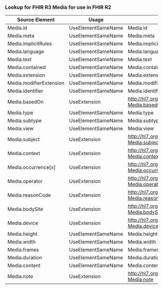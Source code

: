 ### Lookup for FHIR R3 Media for use in FHIR R2

| Source Element | Usage | Target |
| -------------- | ----- | ------ |
| Media.id | UseElementSameName | Media.id |
| Media.meta | UseElementSameName | Media.meta |
| Media.implicitRules | UseElementSameName | Media.implicitRules |
| Media.language | UseElementSameName | Media.language |
| Media.text | UseElementSameName | Media.text |
| Media.contained | UseElementSameName | Media.contained |
| Media.extension | UseElementSameName | Media.extension |
| Media.modifierExtension | UseElementSameName | Media.modifierExtension |
| Media.identifier | UseElementSameName | Media.identifier |
| Media.basedOn | UseExtension | http://hl7.org/fhir/3.0/StructureDefinition/extension-Media.basedOn |
| Media.type | UseElementSameName | Media.type |
| Media.subtype | UseElementSameName | Media.subtype |
| Media.view | UseElementSameName | Media.view |
| Media.subject | UseExtension | http://hl7.org/fhir/3.0/StructureDefinition/extension-Media.subject |
| Media.context | UseExtension | http://hl7.org/fhir/3.0/StructureDefinition/extension-Media.context |
| Media.occurrence[x] | UseExtension | http://hl7.org/fhir/3.0/StructureDefinition/extension-Media.occurrence |
| Media.operator | UseExtension | http://hl7.org/fhir/3.0/StructureDefinition/extension-Media.operator |
| Media.reasonCode | UseExtension | http://hl7.org/fhir/3.0/StructureDefinition/extension-Media.reasonCode |
| Media.bodySite | UseExtension | http://hl7.org/fhir/3.0/StructureDefinition/extension-Media.bodySite |
| Media.device | UseExtension | http://hl7.org/fhir/3.0/StructureDefinition/extension-Media.device |
| Media.height | UseElementSameName | Media.height |
| Media.width | UseElementSameName | Media.width |
| Media.frames | UseElementSameName | Media.frames |
| Media.duration | UseElementSameName | Media.duration |
| Media.content | UseElementSameName | Media.content |
| Media.note | UseExtension | http://hl7.org/fhir/3.0/StructureDefinition/extension-Media.note |
